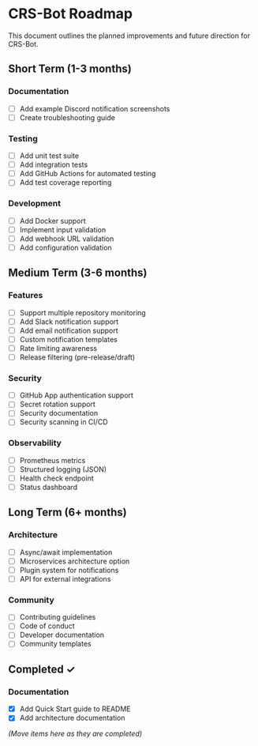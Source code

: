 # CRS-Bot Roadmap

This document outlines the planned improvements and future direction for CRS-Bot.

## Short Term (1-3 months)

### Documentation
- [ ] Add example Discord notification screenshots
- [ ] Create troubleshooting guide

### Testing
- [ ] Add unit test suite
- [ ] Add integration tests
- [ ] Add GitHub Actions for automated testing
- [ ] Add test coverage reporting

### Development
- [ ] Add Docker support
- [ ] Implement input validation
- [ ] Add webhook URL validation
- [ ] Add configuration validation

## Medium Term (3-6 months)

### Features
- [ ] Support multiple repository monitoring
- [ ] Add Slack notification support
- [ ] Add email notification support
- [ ] Custom notification templates
- [ ] Rate limiting awareness
- [ ] Release filtering (pre-release/draft)

### Security
- [ ] GitHub App authentication support
- [ ] Secret rotation support
- [ ] Security documentation
- [ ] Security scanning in CI/CD

### Observability
- [ ] Prometheus metrics
- [ ] Structured logging (JSON)
- [ ] Health check endpoint
- [ ] Status dashboard

## Long Term (6+ months)

### Architecture
- [ ] Async/await implementation
- [ ] Microservices architecture option
- [ ] Plugin system for notifications
- [ ] API for external integrations

### Community
- [ ] Contributing guidelines
- [ ] Code of conduct
- [ ] Developer documentation
- [ ] Community templates

## Completed ✓

### Documentation
- [x] Add Quick Start guide to README
- [x] Add architecture documentation

_(Move items here as they are completed)_ 